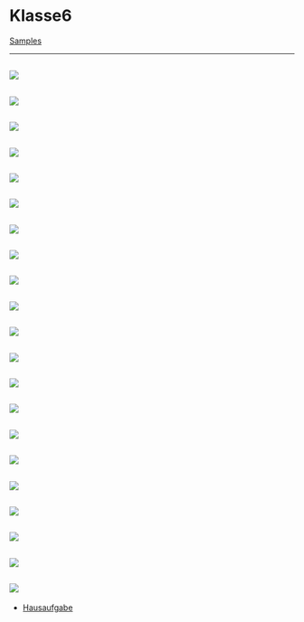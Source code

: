 # Klasse6


[Samples](Klasse6/samples.zip)

---
![](Klasse6/6-1.png)
---
![](Klasse6/6-2.png)
---
![](Klasse6/6-3.png)
---
![](Klasse6/6-6.png)
---
![](Klasse6/6-5.png)
---
![](Klasse6/6-6.png)
---
![](Klasse6/6-7.png)
---
![](Klasse6/6-8.png)
---
![](Klasse6/6-9.png)
---
![](Klasse6/6-10.png)
---
![](Klasse6/6-11.png)
---
![](Klasse6/6-12.png)
---
![](Klasse6/6-13.png)
---
![](Klasse6/6-14.png)
---
![](Klasse6/6-15.png)
---
![](Klasse6/6-16.png)
---
![](Klasse6/6-17.png)
---
![](Klasse6/6-18.png)
---
![](Klasse6/6-19.png)
---
![](Klasse6/6-20.png)
---
![](Klasse6/6-21.png)
---
- [Hausaufgabe](Klasse6/Hausaufgabe.zip)

